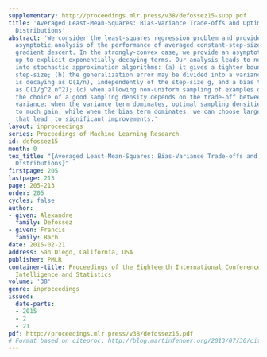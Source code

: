 ```yaml
---
supplementary: http://proceedings.mlr.press/v38/defossez15-supp.pdf
title: 'Averaged Least-Mean-Squares: Bias-Variance Trade-offs and Optimal Sampling
  Distributions'
abstract: 'We consider the least-squares regression problem and provide a detailed
  asymptotic analysis of the performance of averaged constant-step-size stochastic
  gradient descent. In the strongly-convex case, we provide an asymptotic expansion
  up to explicit exponentially decaying terms. Our analysis leads to new insights
  into stochastic approximation algorithms: (a) it gives a tighter bound on the allowed
  step-size; (b) the generalization error may be divided into a variance term which
  is decaying as O(1/n), independently of the step-size g, and a bias term that decays
  as O(1/g^2 n^2); (c) when allowing non-uniform sampling of examples over a dataset,
  the choice of a good sampling density depends on the trade-off between bias and
  variance: when the variance term dominates, optimal sampling densities do not lead
  to much gain, while when the bias term dominates, we can choose larger step-sizes
  that lead  to significant improvements.'
layout: inproceedings
series: Proceedings of Machine Learning Research
id: defossez15
month: 0
tex_title: "{Averaged Least-Mean-Squares: Bias-Variance Trade-offs and Optimal Sampling
  Distributions}"
firstpage: 205
lastpage: 213
page: 205-213
order: 205
cycles: false
author:
- given: Alexandre
  family: Defossez
- given: Francis
  family: Bach
date: 2015-02-21
address: San Diego, California, USA
publisher: PMLR
container-title: Proceedings of the Eighteenth International Conference on Artificial
  Intelligence and Statistics
volume: '38'
genre: inproceedings
issued:
  date-parts:
  - 2015
  - 2
  - 21
pdf: http://proceedings.mlr.press/v38/defossez15.pdf
# Format based on citeproc: http://blog.martinfenner.org/2013/07/30/citeproc-yaml-for-bibliographies/
---
```

